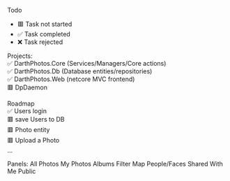 Todo
- 🟥 Task not started
- ✅ Task completed
- ❌ Task rejected


Projects:  
✅ DarthPhotos.Core (Services/Managers/Core actions)  
✅ DarthPhotos.Db (Database entities/repositories)  
✅ DarthPhotos.Web (netcore MVC frontend)  
🟥 DpDaemon  
  
Roadmap  
✅ Users login  
🟥 save Users to DB  
🟥 Photo entity  
🟥 Upload a Photo  
...  


Panels:
All Photos
My Photos
Albums
Filter
Map
People/Faces
Shared With Me
Public
